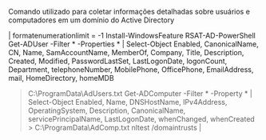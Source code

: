 Comando utilizado para coletar informações detalhadas sobre usuários e computadores em um domínio do Active Directory

| formatenumerationlimit = -1 
Install-WindowsFeature RSAT-AD-PowerShell
Get-ADUser -Filter * -Properties * | Select-Object Enabled, CanonicalName, CN, Name,
SamAccountName, MemberOf, Company, Title, Description, Created,
Modified, PasswordLastSet, LastLogonDate, logonCount, Department,
telephoneNumber, MobilePhone, OfficePhone, EmailAddress, mail, HomeDirectory, homeMDB
> C:\ProgramData\AdUsers.txt
Get-ADComputer -Filter * -Property * | Select-Object Enabled, Name, DNSHostName, IPv4Address,
OperatingSystem, Description, CanonicalName,
servicePrincipalName, LastLogonDate, whenChanged, whenCreated > C:\ProgramData\AdComp.txt
nltest /domaintrusts |
